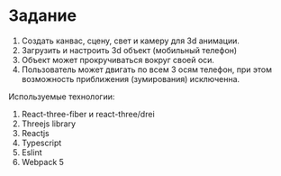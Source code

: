 # Задание 

1. Создать канвас, сцену, свет и камеру для 3d анимации.
2. Загрузить и настроить 3d объект (мобильный телефон)
3. Объект может прокручиваться вокруг своей оси.
4. Пользователь может двигать по всем 3 осям телефон, при этом возможность приближения (зумирования) исключенна.

Используемые технологии:

1. React-three-fiber и react-three/drei
2. Threejs library
3. Reactjs
4. Typescript
5. Eslint
6. Webpack 5
